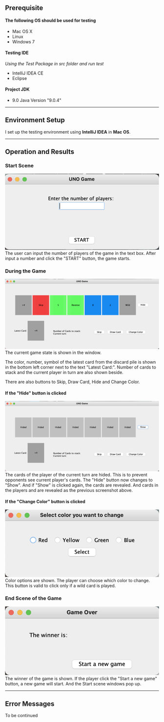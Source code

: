## Prerequisite

#### The following OS should be used for testing
- Mac OS X
- Linux
- Windows 7

#### Testing IDE
*Using the Test Package in src folder and run test*
- IntelliJ IDEA CE
- Eclipse

#### Project JDK
- 9.0 Java Version "9.0.4"

---
## Environment Setup
I set up the testing environment using **IntelliJ IDEA** in **Mac OS**.


---
## Operation and Results
### Start Scene
![](img/StartofGame.jpg)
The user can input the number of players of the game in the text box. 
After input a number and click the "START" button, the game starts.


### During the Game
![](img/Game(notHided).jpg)
The current game state is shown in the window. 

The color, number, symbol of the latest card from the discard pile is shown in the bottom left corner next to the text "Latest Card:".
Number of cards to stack and the current player in turn are also shown beside.

There are also buttons to Skip, Draw Card, Hide and Change Color.

#### If the "Hide" button is clicked
![](img/Game(hided).jpg)
The cards of the player of the current turn are hided. 
This is to prevent opponents see current player's cards.
The "Hide" button now changes to "Show". And if "Show" is clicked again, the cards are revealed.
And cards in the players and are revealed as the previous screenshot above.

#### If the "Change Color" button is clicked
![](img/ChangeColor.jpg)
Color options are shown. The player can choose which color to change.
This button is valid to click only if a wild card is played.

### End Scene of the Game
![](img/EndOfGame.jpg)
The winner of the game is shown. If the player click the "Start a new game" button,
a new game will start. And the Start scene windows pop up.

---
## Error Messages
To be continued


